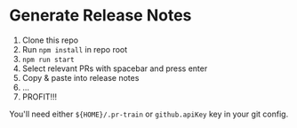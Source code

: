 # Generate Release Notes

1. Clone this repo
2. Run `npm install` in repo root
3. `npm run start`
4. Select relevant PRs with spacebar and press enter
5. Copy & paste into release notes
6. ...
7. PROFIT!!!

You'll need either `${HOME}/.pr-train` or `github.apiKey` key in your git config.
